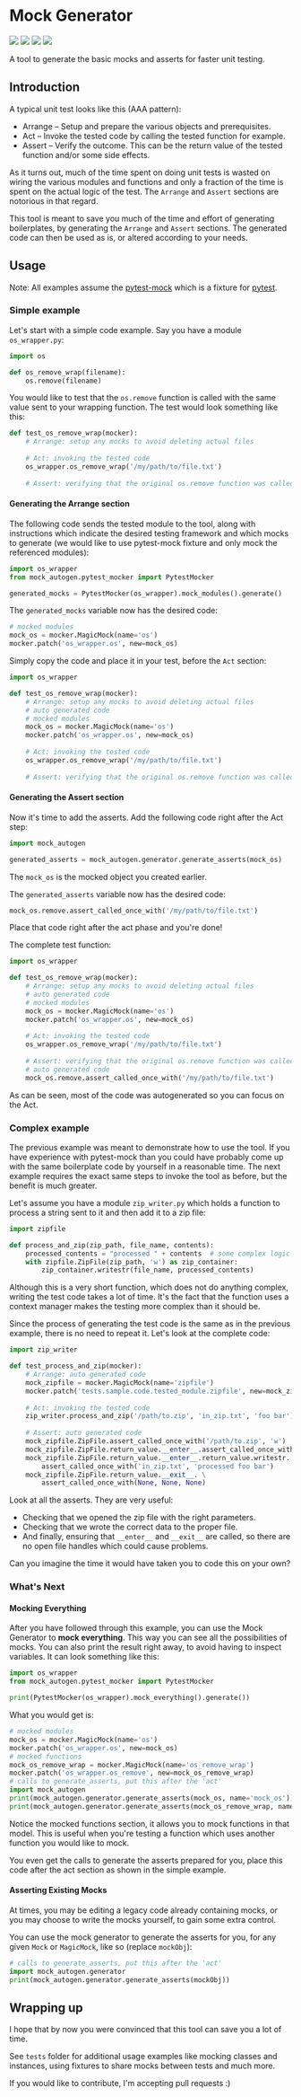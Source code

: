 # Mock Generator
![](https://github.com/pksol/mock_autogen/workflows/CI/badge.svg?branch=master)
![](https://img.shields.io/pypi/v/mock-generator.svg)
![](https://img.shields.io/pypi/dm/mock-generator.svg)
![](https://img.shields.io/pypi/l/mock-generator.svg)

A tool to generate the basic mocks and asserts for faster unit testing. 

## Introduction
A typical unit test looks like this (AAA pattern):
* Arrange – Setup and prepare the various objects and prerequisites.
* Act – Invoke the tested code by calling the tested function for example.
* Assert – Verify the outcome. This can be the return value of the tested 
function and/or some side effects.

As it turns out, much of the time spent on doing unit tests is wasted on wiring
the various modules and functions and only a fraction of the time is spent on
the actual logic of the test. The `Arrange` and `Assert` sections are notorious
in that regard. 

This tool is meant to save you much of the time and effort of generating 
boilerplates, by generating the `Arrange` and `Assert` sections. 
The generated code can then be used as is, or altered according to your needs.

## Usage
Note: All examples assume the 
[pytest-mock](https://pypi.org/project/pytest-mock/) which is a fixture for
[pytest](https://pypi.org/project/pytest/). 

### Simple example
Let's start with a simple code example. Say you have a module `os_wrapper.py`:
```python
import os 

def os_remove_wrap(filename):
    os.remove(filename)
```
You would like to test that the `os.remove` function is called with the same
value sent to your wrapping function. The test would look something like this:
```python
def test_os_remove_wrap(mocker):
    # Arrange: setup any mocks to avoid deleting actual files
    
    # Act: invoking the tested code
    os_wrapper.os_remove_wrap('/my/path/to/file.txt')
    
    # Assert: verifying that the original os.remove function was called
```

#### Generating the Arrange section
The following code sends the tested module to the tool, along with instructions 
which indicate the desired testing framework and which mocks to generate
(we would like to use pytest-mock fixture and only mock the referenced 
modules):   

```python
import os_wrapper
from mock_autogen.pytest_mocker import PytestMocker

generated_mocks = PytestMocker(os_wrapper).mock_modules().generate() 
```
The `generated_mocks` variable now has the desired code: 
```python
# mocked modules
mock_os = mocker.MagicMock(name='os')
mocker.patch('os_wrapper.os', new=mock_os)
```
Simply copy the code and place it in your test, before the `Act` section: 
```python
import os_wrapper

def test_os_remove_wrap(mocker):
    # Arrange: setup any mocks to avoid deleting actual files
    # auto generated code
    # mocked modules
    mock_os = mocker.MagicMock(name='os')
    mocker.patch('os_wrapper.os', new=mock_os)
    
    # Act: invoking the tested code
    os_wrapper.os_remove_wrap('/my/path/to/file.txt')
    
    # Assert: verifying that the original os.remove function was called
```

#### Generating the Assert section
Now it's time to add the asserts. Add the following code right after the Act 
step:
```python
import mock_autogen

generated_asserts = mock_autogen.generator.generate_asserts(mock_os)
```
The `mock_os` is the mocked object you created earlier.

The `generated_asserts` variable now has the desired code: 
```python
mock_os.remove.assert_called_once_with('/my/path/to/file.txt')
```
Place that code right after the act phase and you're done!

The complete test function:
```python
import os_wrapper

def test_os_remove_wrap(mocker):
    # Arrange: setup any mocks to avoid deleting actual files
    # auto generated code
    # mocked modules
    mock_os = mocker.MagicMock(name='os')
    mocker.patch('os_wrapper.os', new=mock_os)
    
    # Act: invoking the tested code
    os_wrapper.os_remove_wrap('/my/path/to/file.txt')
    
    # Assert: verifying that the original os.remove function was called
    # auto generated code
    mock_os.remove.assert_called_once_with('/my/path/to/file.txt')
```
As can be seen, most of the code was autogenerated so you can focus on the Act.

### Complex example
The previous example was meant to demonstrate how to use the tool. If you have
experience with pytest-mock than you could have probably come up with the same
boilerplate code by yourself in a reasonable time. The next example requires 
the exact same steps to invoke the tool as before, but the benefit is much 
greater.  

Let's assume you have a module `zip_writer.py` which holds a function to
process a string sent to it and then add it to a zip file:
```python
import zipfile

def process_and_zip(zip_path, file_name, contents):
    processed_contents = "processed " + contents  # some complex logic
    with zipfile.ZipFile(zip_path, 'w') as zip_container:
        zip_container.writestr(file_name, processed_contents)
```
Although this is a very short function, which does not do anything complex, 
writing the test code takes a lot of time. It's the fact that the function uses
a context manager makes the testing more complex than it should be. 

Since the process of generating the test code is the same as in the previous 
example, there is no need to repeat it. Let's look at the complete code:
```python
import zip_writer

def test_process_and_zip(mocker):
    # Arrange: auto generated code 
    mock_zipfile = mocker.MagicMock(name='zipfile')
    mocker.patch('tests.sample.code.tested_module.zipfile', new=mock_zipfile)
    
    # Act: invoking the tested code
    zip_writer.process_and_zip('/path/to.zip', 'in_zip.txt', 'foo bar')
    
    # Assert: auto generated code
    mock_zipfile.ZipFile.assert_called_once_with('/path/to.zip', 'w')
    mock_zipfile.ZipFile.return_value.__enter__.assert_called_once_with()
    mock_zipfile.ZipFile.return_value.__enter__.return_value.writestr. \
        assert_called_once_with('in_zip.txt', 'processed foo bar')
    mock_zipfile.ZipFile.return_value.__exit__. \
        assert_called_once_with(None, None, None)
```
Look at all the asserts. They are very useful: 
* Checking that we opened the zip file with the right parameters.
* Checking that we wrote the correct data to the proper file.
* And finally, ensuring that `__enter__` and `__exit__` are called, so there 
are no open file handles which could cause problems.

Can you imagine the time it would have taken you to code this on your own?

### What's Next
#### Mocking Everything
After you have followed through this example, you can use the Mock Generator 
to **mock everything**. This way you can see all the possibilities of mocks. You 
can also print the result right away, to avoid having to inspect variables. 
It can look something like this:
```python
import os_wrapper
from mock_autogen.pytest_mocker import PytestMocker

print(PytestMocker(os_wrapper).mock_everything().generate()) 
```
What you would get is:
```python
# mocked modules
mock_os = mocker.MagicMock(name='os')
mocker.patch('os_wrapper.os', new=mock_os)
# mocked functions
mock_os_remove_wrap = mocker.MagicMock(name='os_remove_wrap')
mocker.patch('os_wrapper.os_remove', new=mock_os_remove_wrap)
# calls to generate_asserts, put this after the 'act'
import mock_autogen
print(mock_autogen.generator.generate_asserts(mock_os, name='mock_os'))
print(mock_autogen.generator.generate_asserts(mock_os_remove_wrap, name='mock_os_remove_wrap'))
```
Notice the mocked functions section, it allows you to mock functions in
that model. This is useful when you're testing a function which uses
another function you would like to mock.

You even get the calls to generate the asserts prepared for you, place
this code after the act section as shown in the simple example. 

#### Asserting Existing Mocks
At times, you may be editing a legacy code already containing mocks, or
you may choose to write the mocks yourself, to gain some extra control.

You can use the mock generator to generate the asserts for you, for
any given `Mock` or `MagicMock`, like so (replace `mockObj`): 
```python
# calls to generate_asserts, put this after the 'act'
import mock_autogen.generator
print(mock_autogen.generator.generate_asserts(mockObj))
```

## Wrapping up
I hope that by now you were convinced that this tool can save you a lot of 
time. 

See `tests` folder for additional usage examples like mocking classes and 
instances, using fixtures to share mocks between tests and much more.

If you would like to contribute, I'm accepting pull requests :)
